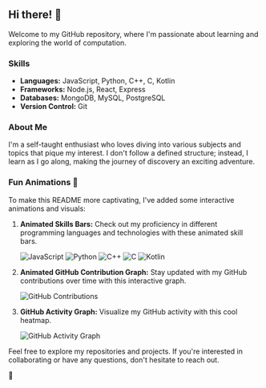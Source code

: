 ## Hi there! 👋
Welcome to my GitHub repository, where I'm passionate about learning and exploring the world of computation.

### Skills

- **Languages:** JavaScript, Python, C++, C, Kotlin
- **Frameworks:** Node.js, React, Express
- **Databases:** MongoDB, MySQL, PostgreSQL
- **Version Control:** Git

### About Me

I'm a self-taught enthusiast who loves diving into various subjects and topics that pique my interest. I don't follow a defined structure; instead, I learn as I go along, making the journey of discovery an exciting adventure.

### Fun Animations 🚀

To make this README more captivating, I've added some interactive animations and visuals:

1. **Animated Skills Bars:** Check out my proficiency in different programming languages and technologies with these animated skill bars.

   ![JavaScript](https://progress-bar.dev/85/?title=JavaScript)
   ![Python](https://progress-bar.dev/75/?title=Python)
   ![C++](https://progress-bar.dev/70/?title=C%2B%2B)
   ![C](https://progress-bar.dev/65/?title=C)
   ![Kotlin](https://progress-bar.dev/60/?title=Kotlin)

2. **Animated GitHub Contribution Graph:** Stay updated with my GitHub contributions over time with this interactive graph.

   ![GitHub Contributions](https://github-readme-streak-stats.herokuapp.com/?user=marangaa)

3. **GitHub Activity Graph:** Visualize my GitHub activity with this cool heatmap.

   ![GitHub Activity Graph](https://activity-graph.herokuapp.com/graph?username=marangaa)

Feel free to explore my repositories and projects. If you're interested in collaborating or have any questions, don't hesitate to reach out.

🚀
